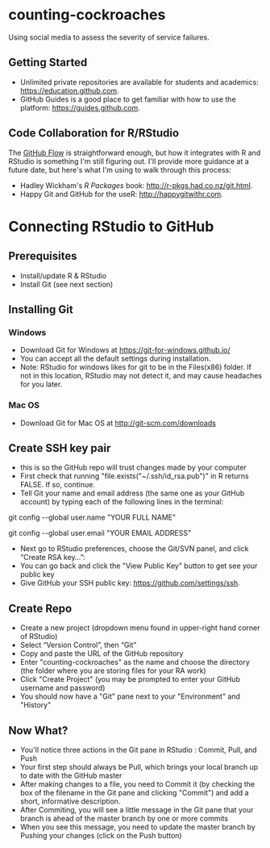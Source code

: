 # counting-cockroaches
Using social media to assess the severity of service failures.

## Getting Started
* Unlimited private repositories are available for students and academics: https://education.github.com.
* GitHub Guides is a good place to get familiar with how to use the platform: https://guides.github.com.

## Code Collaboration for R/RStudio
The [GitHub Flow](https://guides.github.com/introduction/flow/) is straightforward enough, but how it integrates with R and RStudio is something I'm still figuring out. I'll provide more guidance at a future date, but here's what I'm using to walk through this process:

* Hadley Wickham's *R Packages* book: http://r-pkgs.had.co.nz/git.html.
* Happy Git and GitHub for the useR: http://happygitwithr.com.

# Connecting RStudio to GitHub
## Prerequisites
* Install/update R & RStudio
* Install Git (see next section)

## Installing Git
### Windows
* Download Git for Windows at https://git-for-windows.github.io/
* You can accept all the default settings during installation.
* Note: RStudio for windows likes for git to be in the Files(x86) folder. If not in this location, RStudio may not detect it, and may cause headaches for you later.
### Mac OS
* Download Git for Mac OS at http://git-scm.com/downloads

## Create SSH key pair
* this is so the GitHub repo will trust changes made by your computer
* First check that running "file.exists("~/.ssh/id_rsa.pub")" in R returns FALSE. If so, continue.
* Tell Git your name and email address (the same one as your GitHub account) by typing each of the following lines in the terminal:

git config --global user.name "YOUR FULL NAME"

git config --global user.email "YOUR EMAIL ADDRESS"

* Next go to RStudio preferences, choose the Git/SVN panel, and click “Create RSA key…”:
* You can go back and click the "View Public Key" button to get see your public key
* Give GitHub your SSH public key: https://github.com/settings/ssh.

## Create Repo
* Create a new project (dropdown menu found in upper-right hand corner of RStudio)
* Select “Version Control”, then “Git”
* Copy and paste the URL of the GitHub repository
* Enter "counting-cockroaches" as the name and choose the directory (the folder where you are storing files for your RA work)
* Click "Create Project" (you may be prompted to enter your GitHub username and password)
* You should now have a "Git" pane next to your "Environment" and "History"

## Now What?
* You'll notice three actions in the Git pane in RStudio : Commit, Pull, and Push
* Your first step should always be Pull, which brings your local branch up to date with the GitHub master
* After making changes to a file, you need to Commit it (by checking the box of the filename in the Git pane and clicking "Commit") and add a short, informative description.
* After Commiting, you will see a little message in the Git pane that your branch is ahead of the master branch by one or more commits
* When you see this message, you need to update the master branch by Pushing your changes (click on the Push button)
